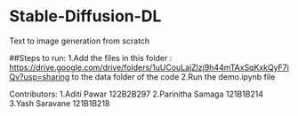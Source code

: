 # Stable-Diffusion-DL

Text to image generation from scratch

##Steps to run:
1.Add the files in this folder : https://drive.google.com/drive/folders/1uUCouLajZlzj9h44mTAxSqKxkQyF7iQv?usp=sharing to the data folder of the code
2.Run the demo.ipynb file

Contributors:
1.Aditi Pawar 122B2B297
2.Parinitha Samaga 121B1B214
3.Yash Saravane 121B1B218
